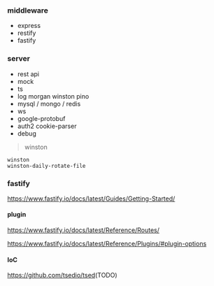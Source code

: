 ### middleware

- express
- restify
- fastify

### server

- rest api
- mock
- ts
- log
  morgan
  winston
  pino
- mysql / mongo / redis
- ws
- google-protobuf
- auth2
  cookie-parser
- debug

> winston

```
winston
winston-daily-rotate-file
```

### fastify

https://www.fastify.io/docs/latest/Guides/Getting-Started/

#### plugin

https://www.fastify.io/docs/latest/Reference/Routes/

https://www.fastify.io/docs/latest/Reference/Plugins/#plugin-options

#### IoC

<https://github.com/tsedio/tsed>(TODO)
